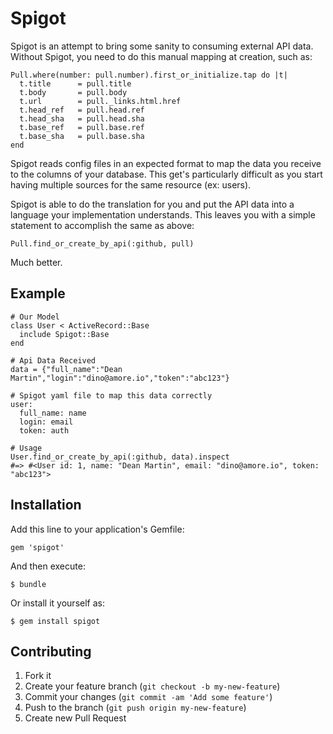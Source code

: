 # Spigot

Spigot is an attempt to bring some sanity to consuming external API data. Without Spigot, you need
to do this manual mapping at creation, such as:

    Pull.where(number: pull.number).first_or_initialize.tap do |t|
      t.title      = pull.title
      t.body       = pull.body
      t.url        = pull._links.html.href
      t.head_ref   = pull.head.ref
      t.head_sha   = pull.head.sha
      t.base_ref   = pull.base.ref
      t.base_sha   = pull.base.sha
    end

Spigot reads config files in an expected format to map the data you receive to the columns of your database.
This get's particularly difficult as you start having multiple sources for the same resource (ex: users).

Spigot is able to do the translation for you and put the API data into a language your implementation understands.
This leaves you with a simple statement to accomplish the same as above:

    Pull.find_or_create_by_api(:github, pull)

Much better.

## Example

    # Our Model
    class User < ActiveRecord::Base
      include Spigot::Base
    end

    # Api Data Received
    data = {"full_name":"Dean Martin","login":"dino@amore.io","token":"abc123"}

    # Spigot yaml file to map this data correctly
    user:
      full_name: name
      login: email
      token: auth

    # Usage
    User.find_or_create_by_api(:github, data).inspect
    #=> #<User id: 1, name: "Dean Martin", email: "dino@amore.io", token: "abc123">

## Installation

Add this line to your application's Gemfile:

    gem 'spigot'

And then execute:

    $ bundle

Or install it yourself as:

    $ gem install spigot

## Contributing

1. Fork it
2. Create your feature branch (`git checkout -b my-new-feature`)
3. Commit your changes (`git commit -am 'Add some feature'`)
4. Push to the branch (`git push origin my-new-feature`)
5. Create new Pull Request
